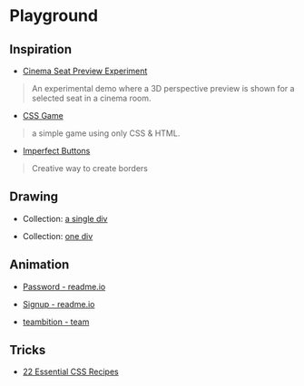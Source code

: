 # Playground

## Inspiration

- [Cinema Seat Preview Experiment](http://tympanus.net/codrops/2016/01/12/cinema-seat-preview-experiment/)
> An experimental demo where a 3D perspective preview is shown for a selected seat in a cinema room.

- [CSS Game](http://victordarras.fr/cssgame/)
> a simple game using only CSS & HTML.

- [Imperfect Buttons](http://codepen.io/tmrDevelops/pen/VeRvKX)
> Creative way to create borders

## Drawing

- Collection: [a single div](http://a.singlediv.com/)

- Collection: [one div](http://one-div.com/)

## Animation

- [Password - readme.io](https://dash.readme.io/login)

- [Signup - readme.io](https://dash.readme.io/signup)

- [teambition - team](https://www.teambition.com/info/team)

## Tricks

- [22 Essential CSS Recipes](http://ipestov.com/22-essential-css-recipes/)